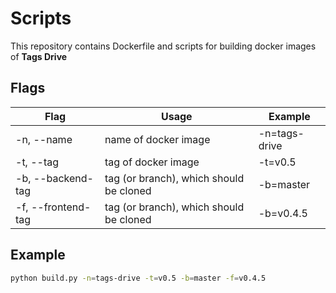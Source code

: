 # Scripts

This repository contains Dockerfile and scripts for building docker images of **Tags Drive**

## Flags

| Flag               | Usage                                   | Example       |
| ------------------ | --------------------------------------- | ------------- |
| -n, --name         | name of docker image                    | -n=tags-drive |
| -t, --tag          | tag of docker image                     | -t=v0.5       |
| -b, --backend-tag  | tag (or branch), which should be cloned | -b=master     |
| -f, --frontend-tag | tag (or branch), which should be cloned | -b=v0.4.5     |

## Example

```sh
python build.py -n=tags-drive -t=v0.5 -b=master -f=v0.4.5
```
